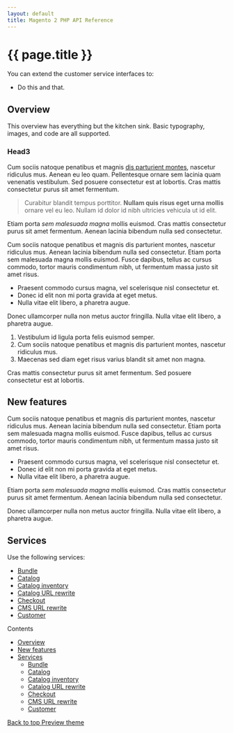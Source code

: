 ```yaml
---
layout: default
title: Magento 2 PHP API Reference
---
```

 
<body>
   <div class="container bs-docs-container">
      <div class="row">
         <div id="toc"></div>
         <div class="jumbotron">
            <h1 class="heading1" id="php-api-ref">{{ page.title }}</h1>
         </div>
         <div class="col-xs-9" role="main">
            <div class="bs-docs-section">
         <p>You can extend the customer service interfaces to:</p>
         <ul>
            <li>Do this and that.</li>
         </ul>
         <h2 id="overview">Overview</h2>
            <p>This overview has everything but the kitchen sink. Basic typography, images, and code are all supported.</p>
            <h3>Head3</h3>
            <p>Cum sociis natoque penatibus et magnis <a class="ext1" href="#">
         dis parturient montes</a>, nascetur ridiculus mus. Aenean eu leo quam. Pellentesque ornare sem lacinia quam venenatis vestibulum. Sed posuere consectetur est at lobortis. Cras mattis consectetur purus sit amet fermentum.</p>
         <blockquote>
            <p>Curabitur blandit tempus porttitor. <strong>Nullam quis risus eget urna mollis</strong> ornare vel eu leo. Nullam id dolor id nibh ultricies vehicula ut id elit.</p>
         </blockquote>
         <p>Etiam porta <em>sem malesuada magna</em> mollis euismod. Cras mattis consectetur purus sit amet fermentum. Aenean lacinia bibendum nulla sed consectetur.</p>
         <p>Cum sociis natoque penatibus et magnis dis parturient montes, nascetur ridiculus mus. Aenean lacinia bibendum nulla sed consectetur. Etiam porta sem malesuada magna mollis euismod. Fusce dapibus, tellus ac cursus commodo, tortor mauris condimentum nibh, ut fermentum massa justo sit amet risus.</p>
         <ul>
            <li>Praesent commodo cursus magna, vel scelerisque nisl consectetur et.</li>
            <li>Donec id elit non mi porta gravida at eget metus.</li>
            <li>Nulla vitae elit libero, a pharetra augue.</li>
         </ul>
         <p>Donec ullamcorper nulla non metus auctor fringilla. Nulla vitae elit libero, a pharetra augue.</p>
         <ol>
            <li>Vestibulum id ligula porta felis euismod semper.</li>
            <li>Cum sociis natoque penatibus et magnis dis parturient montes, nascetur ridiculus mus.</li>
            <li>Maecenas sed diam eget risus varius blandit sit amet non magna.</li>
         </ol>
         <p>Cras mattis consectetur purus sit amet fermentum. Sed posuere consectetur est at lobortis.</p>
         <h2 id="new-features">New features</h2>
         <p>Cum sociis natoque penatibus et magnis dis parturient montes, nascetur ridiculus mus. Aenean lacinia bibendum nulla sed consectetur. Etiam porta sem malesuada magna mollis euismod. Fusce dapibus, tellus ac cursus commodo, tortor mauris condimentum nibh, ut fermentum massa justo sit amet risus.</p>
         <ul>
            <li>Praesent commodo cursus magna, vel scelerisque nisl consectetur et.</li>
            <li>Donec id elit non mi porta gravida at eget metus.</li>
            <li>Nulla vitae elit libero, a pharetra augue.</li>
         </ul>
         <p>Etiam porta <em>sem malesuada magna</em> mollis euismod. Cras mattis consectetur purus sit amet fermentum. Aenean lacinia bibendum nulla sed consectetur.</p>
         <p>Donec ullamcorper nulla non metus auctor fringilla. Nulla vitae elit libero, a pharetra augue.</p>
         <h2 id="services">Services</h2>
         <p>Use the following services:</p>
          <ul> 
               <li><a href="{{ site.gdeurl }}apiref/php-api-service.html">Bundle</a></li>
               <li><a href="{{ site.gdeurl }}apiref/php-api-service.html">Catalog</a></li>
               <li><a href="{{ site.gdeurl }}apiref/php-api-service.html">Catalog inventory</a></li>
               <li><a href="{{ site.gdeurl }}apiref/php-api-service.html">Catalog URL rewrite</a></li>
               <li><a href="{{ site.gdeurl }}apiref/php-api-service.html">Checkout</a></li>
               <li><a href="{{ site.gdeurl }}apiref/php-api-service.html">CMS URL rewrite</a></li>
               <li><a href="{{ site.gdeurl }}apiref/php-api-service.html">Customer</a></li>
            </ul>
      </div>
         </div>
         <div class="col-xs-3">
            <div style="" class="bs-docs-sidebar hidden-print hidden-xs hidden-sm affix-top" role="complementary">
               <div class="toc" id="toc">
                  <p>Contents</p>
               </div>
               <ul class="nav bs-docs-sidenav">
                  <li class="active">
                     <a href="#overview">Overview</a></li>
                  <li class="">
                     <a href="#new-features">New features</a></li>
                  <li class="">
                     <a href="#services">Services</a>
                     <ul class="nav">
                        <li class=""><a href="{{ site.gdeurl }}apiref/php-api-service.html">Bundle</a></li>
               <li class=""><a href="{{ site.gdeurl }}apiref/php-api-service.html">Catalog</a></li>
               <li class=""><a href="{{ site.gdeurl }}apiref/php-api-service.html">Catalog inventory</a></li>
               <li class=""><a href="{{ site.gdeurl }}apiref/php-api-service.html">Catalog URL rewrite</a></li>
               <li class=""><a href="{{ site.gdeurl }}apiref/php-api-service.html">Checkout</a></li>
               <li class=""><a href="{{ site.gdeurl }}apiref/php-api-service.html">CMS URL rewrite</a></li>
               <li class=""><a href="{{ site.gdeurl }}apiref/php-api-service.html">Customer</a></li>
                     </ul>
                  </li>
               </ul>
               <a class="back-to-top" href="#top">
               Back to top
               </a>
               <a href="#" class="bs-docs-theme-toggle">
               Preview theme
               </a>
            </div>
         </div>
      </div>
   </div>
   <script type="text/javascript">
      $('#toc').toc();
   </script>
</body>
